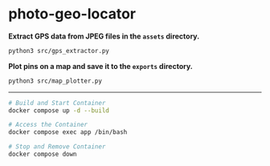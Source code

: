 # photo-geo-locator

**Extract GPS data from JPEG files in the `assets` directory.**
```sh
python3 src/gps_extractor.py
```

**Plot pins on a map and save it to the `exports` directory.**
```sh
python3 src/map_plotter.py
```

---

```sh
# Build and Start Container
docker compose up -d --build

# Access the Container
docker compose exec app /bin/bash

# Stop and Remove Container
docker compose down
```
